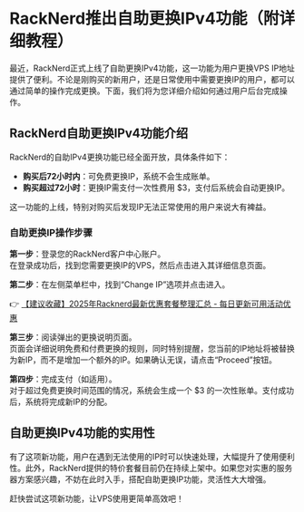 # RackNerd推出自助更换IPv4功能（附详细教程）

最近，RackNerd正式上线了自助更换IPv4功能，这一功能为用户更换VPS IP地址提供了便利。不论是刚购买的新用户，还是日常使用中需要更换IP的用户，都可以通过简单的操作完成更换。下面，我们将为您详细介绍如何通过用户后台完成操作。

## RackNerd自助更换IPv4功能介绍

RackNerd的自助IPv4更换功能已经全面开放，具体条件如下：

- **购买后72小时内**：可免费更换IP，系统不会生成账单。
- **购买超过72小时**：更换IP需支付一次性费用 $3，支付后系统会自动更换IP。

这一功能的上线，特别对购买后发现IP无法正常使用的用户来说大有裨益。

### 自助更换IP操作步骤

**第一步**：登录您的RackNerd客户中心账户。  
在登录成功后，找到您需要更换IP的VPS，然后点击进入其详细信息页面。

**第二步**：在左侧菜单栏中，找到“Change IP”选项并点击进入。

👉 [【建议收藏】2025年Racknerd最新优惠套餐整理汇总 - 每日更新可用活动优惠](https://bit.ly/Rack_Nerd)

**第三步**：阅读弹出的更换说明页面。  
页面会详细说明免费和付费更换的规则，同时特别提醒，您当前的IP地址将被替换为新IP，而不是增加一个额外的IP。如果确认无误，请点击“Proceed”按钮。

**第四步**：完成支付（如适用）。  
对于超过免费更换时间范围的情况，系统会生成一个 $3 的一次性账单。支付成功后，系统将完成新IP的分配。

## 自助更换IPv4功能的实用性

有了这项新功能，用户在遇到无法使用的IP时可以快速处理，大幅提升了使用便利性。此外，RackNerd提供的特价套餐目前仍在持续上架中。如果您对实惠的服务器方案感兴趣，不妨在此时入手，搭配自助更换IP功能，灵活性大大增强。

赶快尝试这项新功能，让VPS使用更简单高效吧！